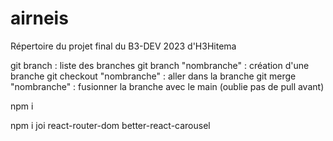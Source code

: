 # airneis
Répertoire du projet final du B3-DEV 2023 d'H3Hitema

git branch : liste des branches
git branch "nombranche" : création d'une branche
git checkout "nombranche" : aller dans la branche 
git merge "nombranche" : fusionner la branche avec le main (oublie pas de pull avant)

npm i 

npm i joi react-router-dom better-react-carousel
